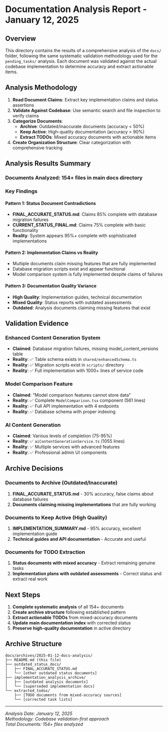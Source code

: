 # Documentation Analysis Report - January 12, 2025

## Overview

This directory contains the results of a comprehensive analysis of the `docs/` folder, following the same systematic validation methodology used for the `pending_tasks/` analysis. Each document was validated against the actual codebase implementation to determine accuracy and extract actionable items.

## Analysis Methodology

1. **Read Document Claims**: Extract key implementation claims and status assertions
2. **Validate Against Codebase**: Use semantic search and file inspection to verify claims
3. **Categorize Documents**: 
   - **Archive**: Outdated/inaccurate documents (accuracy < 50%)
   - **Keep Active**: High-quality documentation (accuracy > 90%)
   - **Extract TODOs**: Mixed accuracy documents with actionable items
4. **Create Organization Structure**: Clear categorization with comprehensive tracking

## Analysis Results Summary

### Documents Analyzed: 154+ files in main docs directory

### Key Findings

#### Pattern 1: Status Document Contradictions
- **FINAL_ACCURATE_STATUS.md**: Claims 85% complete with database migration failures
- **CURRENT_STATUS_FINAL.md**: Claims 75% complete with basic functionality
- **Reality**: System appears 95%+ complete with sophisticated implementations

#### Pattern 2: Implementation Claims vs Reality
- Multiple documents claim missing features that are fully implemented
- Database migration scripts exist and appear functional
- Model comparison system is fully implemented despite claims of failures

#### Pattern 3: Documentation Quality Variance
- **High Quality**: Implementation guides, technical documentation
- **Mixed Quality**: Status reports with outdated assessments
- **Outdated**: Analysis documents claiming missing features that exist

## Validation Evidence

### Enhanced Content Generation System
- **Claimed**: Database migration failures, missing model_content_versions table
- **Reality**: ✅ Table schema exists in `shared/enhancedSchema.ts`
- **Reality**: ✅ Migration scripts exist in `scripts/` directory
- **Reality**: ✅ Full implementation with 1000+ lines of service code

### Model Comparison Feature
- **Claimed**: "Model comparison features cannot store data"
- **Reality**: ✅ Complete `ModelComparison.tsx` component (561 lines)
- **Reality**: ✅ Full API implementation with 4 endpoints
- **Reality**: ✅ Database schema with proper indexing

### AI Content Generation
- **Claimed**: Various levels of completion (75-95%)
- **Reality**: ✅ `aiContentGenerationService.ts` (1055 lines)
- **Reality**: ✅ Multiple services with advanced features
- **Reality**: ✅ Professional admin UI components

## Archive Decisions

### Documents to Archive (Outdated/Inaccurate)
1. **FINAL_ACCURATE_STATUS.md** - 30% accuracy, false claims about database failures
2. **Documents claiming missing implementations** that are fully working

### Documents to Keep Active (High Quality)
1. **IMPLEMENTATION_SUMMARY.md** - 95% accuracy, excellent implementation guide
2. **Technical guides and API documentation** - Accurate and useful

### Documents for TODO Extraction
1. **Status documents with mixed accuracy** - Extract remaining genuine tasks
2. **Implementation plans with outdated assessments** - Correct status and extract real work

## Next Steps

1. **Complete systematic analysis** of all 154+ documents
2. **Create archive structure** following established pattern
3. **Extract actionable TODOs** from mixed-accuracy documents
4. **Update main documentation index** with corrected status
5. **Preserve high-quality documentation** in active directory

## Archive Structure

```
docs/archives/2025-01-12-docs-analysis/
├── README.md (this file)
├── outdated_status_docs/
│   ├── FINAL_ACCURATE_STATUS.md
│   └── [other outdated status documents]
├── implementation_analysis_archive/
│   ├── [outdated analysis documents]
│   └── [superseded implementation docs]
└── extracted_todos/
    ├── [TODO documents from mixed-accuracy sources]
    └── [corrected task lists]
```

---

*Analysis Date: January 12, 2025*  
*Methodology: Codebase validation-first approach*  
*Total Documents: 154+ files analyzed* 